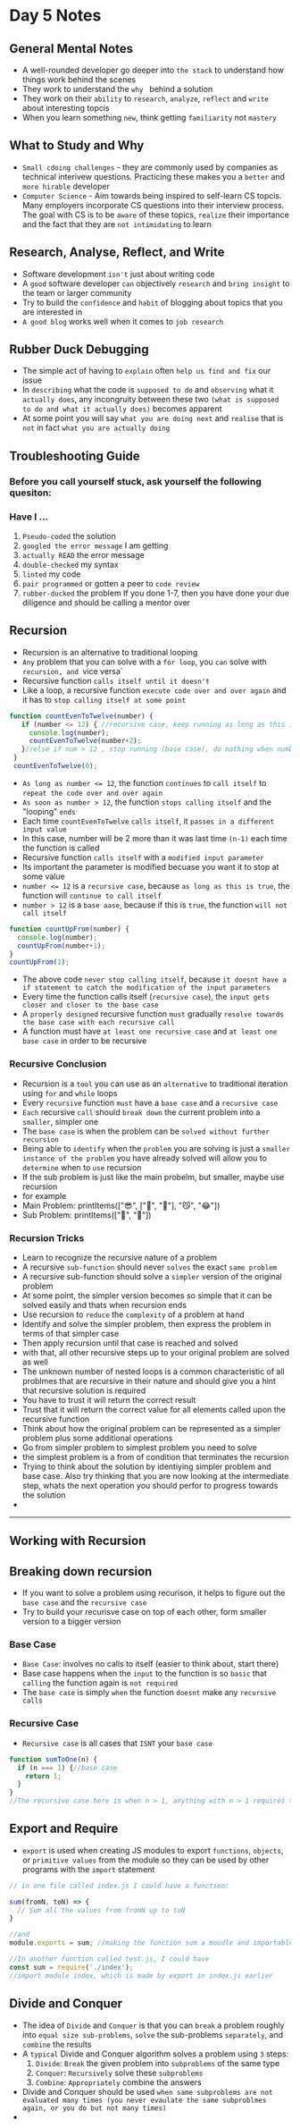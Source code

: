 # Day 5 Notes

## General Mental Notes
* A well-rounded developer go deeper into `the stack` to understand how things work behind the scenes
* They work to understand the `why ` behind a solution
* They work on their `ability` to `research`, `analyze`, `reflect` and `write` about interesting topcis 
* When you learn something `new`, think getting `familiarity` not `mastery`


## What to Study and Why
* `Small cdoing challenges` - they are commonly used by companies as technical interivew questions. Practicing these makes you a `better` and `more hirable` developer 
* `Computer Science` - Aim towards being inspired to self-learn CS topcis. Many employers incorporate CS questions into their interview process. The goal with CS is to be `aware` of these topics, `realize` their importance and the fact that they are `not intimidating` to learn  

## Research, Analyse, Reflect, and Write
* Software development `isn't` just about writing code
* A `good` software developer `can` objectively `research` and `bring insight` to the team or larger community 
* Try to build the `confidence` and `habit` of blogging about topics that you are interested in
* `A good blog` works well when it comes to `job research`

## Rubber Duck Debugging
* The simple act of having to `explain` often `help us find and fix` our issue
* In `describing` what the code is `supposed to do` and `observing` what it `actually does`, any incongruity between these two `(what is supposed to do and what it actually does)` becomes apparent 
* At some point you will say `what you are doing next` and `realise` that is `not` in fact `what you are actually doing`

## Troubleshooting Guide 
### Before you call yourself stuck, ask yourself the following quesiton:
### Have I ...
1) `Pseudo-coded` the solution
2) `googled the error message` I am getting 
3) `actually READ` the error message
4) `double-checked` my syntax
5) `linted` my code
6) `pair programmed` or gotten a peer to `code review`
7) `rubber-ducked` the problem
  If you done 1-7, then you have done your due diligence and should be calling a mentor over 

## Recursion
* Recursion is an alternative to traditional looping 
* `Any` problem that you can solve with a `for loop`, you `can` solve with `recursion, and `vice versa`
* Recursive function `calls itself until it doesn't`
* Like a loop, a recursive function `execute code over and over again` and it has to `stop calling itself at some point`
``` js
function countEvenToTwelve(number) {
   if (number <= 12) { //recursive case, keep running as long as this is true (recurse)
     console.log(number);
     countEvenToTwelve(number+2);
   }//else if num > 12 , stop running (base case), do nothing when number > 12 
 }
 countEvenToTwelve(0);
```
* `As long as number <= 12`, the function `continues` to `call itself` to `repeat the code over and over again`
* `As soon as number > 12`, the function `stops calling itself` and the "looping" `ends`
* Each time `countEvenToTwelve` `calls itself`, it `passes in a different input value`
* In this case, number will be 2 more than it was last time `(n-1)` each time the function is called
* Recursive function `calls itself` with a `modified input parameter`
* Its important the parameter is modified becuase you want it to stop at some value
* `number <= 12` is a `recursive case`, because `as long as this is true`, the function will `continue to call itself`
* `number > 12` is a `base aase`, because if this is `true`, the function `will not call itself`
``` js
function countUpFrom(number) {
  console.log(number);
  countUpFrom(number+1);
}
countUpFrom(1);
```
* The above code `never stop calling itself`, because `it doesnt have a if statement to catch the modification of the input parameters`
* Every time the function calls itself (`recursive case`), the `input gets closer and closer to the base case`
* A `properly designed` recursive function `must` gradually `resolve towards the base case with each recursive call` 
* A function must have `at least one recursive case` and `at least one base case` in order to be recursive

### Recursive Conclusion
* Recursion is a `tool` you can use as an `alternative` to traditional iteration using `for` and `while` loops
* Every `recursive` function `must` have a `base case` and a `recursive case`
* `Each` recursive `call` should `break down` the current problem into a `smaller`, simpler one 
* The `base case` is when the problem can be `solved without further recursion`
* Being able to `identify` when the `problem` you are solving is just a `smaller instance of the problem` you have already solved will allow you to `determine` when to `use` recursion
* If the sub problem is just like the main probelm, but smaller, maybe use recursion
* for example
* Main Problem: printItems(["😎", ["💩", "🤗"], "😼", "😂"])
* Sub Problem: printItems(["💩", "🤗"])

### Recursion Tricks
* Learn to recognize the recursive nature of a problem
* A recursive `sub-function` should never `solves` the exact `same problem`
* A recursive sub-function should solve a `simpler` version of the original problem
* At some point, the simpler version becomes so simple that it can be solved easily and thats when recursion ends
* Use recursion to `reduce` the `complexity` of a problem at hand  
* Identify and solve the simpler problem, then express the problem in terms of that simpler case
* Then apply recursion until that case is reached and solved 
* with that, all other recursive steps up to your original problem are solved as well
* The unknown number of nested loops is a common characteristic of all problmes that are recursive in their nature and should give you a hint that recursive solution is required
* You have to trust it will return the correct result 
* Trust that it will return the correct value for all elements called upon the recursive function
* Think about how the original problem can be represented as a simpler problem plus some additional operations
* Go from simpler problem to simplest problem you need to solve
* the simplest problem is a from of condition that terminates the recursion
* Trying to think about the solution by identiying simpler problem and base case. Also try thinking that you are now looking at the intermediate step, whats the next operation you should perfor to progress towards the solution
* 
---

## Working with Recursion

## Breaking down recursion
* If you want to solve a problem using recurison, it helps to figure out the `base case` and the `recursive case`
* Try to build your recurisve case on top of each other, form smaller version to a bigger version

### Base Case
* `Base Case`: involves no calls to itself (easier to think about, start there)
* Base case happens when the `input` to the function is so `basic` that `calling` the function again is `not required`
* The `base case` is simply `when` the function `doesnt` make any `recursive calls`

### Recursive Case
* `Recursive case` is all cases that `ISNT` your `base case`
``` js
function sumToOne(n) {
  if (n === 1) {//base case
    return 1;
  }
}
//The recursive case here is when n > 1, anything with n > 1 requires the function to call itself recursively (implement the recursive case)
```

## Export and Require
* `export` is used when creating JS modules to export `functions`, `objects`, or `primitive values` from the module so they can be used by other programs with the `import` statement
``` js
// in one file called index.js I could have a function:

sum(fromN, toN) => {
  // Sum all the values from fromN up to toN
}

//and 
module.exports = sum; //making the function sum a moudle and importable

//In another function called test.js, I could have
const sum = require('./index'); 
//import module index, which is made by export in index.js earlier 
``` 

## Divide and Conquer 
* The idea of `Divide` and `Conquer` is that you can `break` a problem roughly into `equal size sub-problems`, `solve` the sub-problems `separately`, and `combine` the results
* A `typical` Divide and Conquer algorithm solves a problem using `3` steps:
  1) `Divide`: `Break` the given problem into `subproblems` of the same type
  2) `Conquer`: `Recursively` solve these `subproblems`
  3) `Combine`: `Appropriately` combine the answers 
* Divide and Conquer should be used `when same subproblems are not evaluated many times (you never evaulate the same subproblmes again, or you do but not many times)`
* 